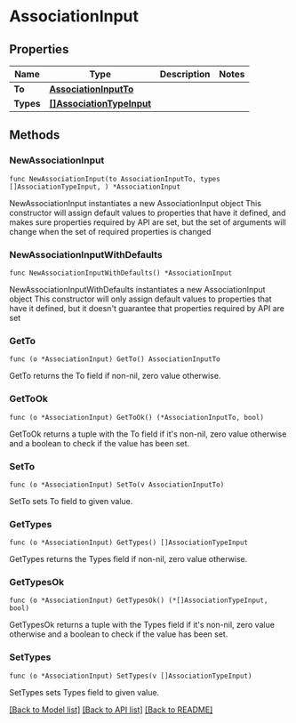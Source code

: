 # AssociationInput

## Properties

Name | Type | Description | Notes
------------ | ------------- | ------------- | -------------
**To** | [**AssociationInputTo**](AssociationInputTo.md) |  | 
**Types** | [**[]AssociationTypeInput**](AssociationTypeInput.md) |  | 

## Methods

### NewAssociationInput

`func NewAssociationInput(to AssociationInputTo, types []AssociationTypeInput, ) *AssociationInput`

NewAssociationInput instantiates a new AssociationInput object
This constructor will assign default values to properties that have it defined,
and makes sure properties required by API are set, but the set of arguments
will change when the set of required properties is changed

### NewAssociationInputWithDefaults

`func NewAssociationInputWithDefaults() *AssociationInput`

NewAssociationInputWithDefaults instantiates a new AssociationInput object
This constructor will only assign default values to properties that have it defined,
but it doesn't guarantee that properties required by API are set

### GetTo

`func (o *AssociationInput) GetTo() AssociationInputTo`

GetTo returns the To field if non-nil, zero value otherwise.

### GetToOk

`func (o *AssociationInput) GetToOk() (*AssociationInputTo, bool)`

GetToOk returns a tuple with the To field if it's non-nil, zero value otherwise
and a boolean to check if the value has been set.

### SetTo

`func (o *AssociationInput) SetTo(v AssociationInputTo)`

SetTo sets To field to given value.


### GetTypes

`func (o *AssociationInput) GetTypes() []AssociationTypeInput`

GetTypes returns the Types field if non-nil, zero value otherwise.

### GetTypesOk

`func (o *AssociationInput) GetTypesOk() (*[]AssociationTypeInput, bool)`

GetTypesOk returns a tuple with the Types field if it's non-nil, zero value otherwise
and a boolean to check if the value has been set.

### SetTypes

`func (o *AssociationInput) SetTypes(v []AssociationTypeInput)`

SetTypes sets Types field to given value.



[[Back to Model list]](../README.md#documentation-for-models) [[Back to API list]](../README.md#documentation-for-api-endpoints) [[Back to README]](../README.md)


